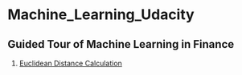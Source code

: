 # Machine_Learning_Udacity

## Guided Tour of Machine Learning in Finance
1. [Euclidean Distance Calculation](MY_Euclidian_Distance_m1_ex1_v3.ipynb)
